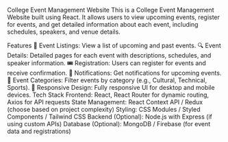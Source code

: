 College Event Management Website
This is a College Event Management Website built using React. It allows users to view upcoming events, register for events, and get detailed information about each event, including schedules, speakers, and venue details.

Features
📅 Event Listings: View a list of upcoming and past events.
🔍 Event Details: Detailed pages for each event with descriptions, schedules, and speaker information.
🎟️ Registration: Users can register for events and receive confirmation.
🔔 Notifications: Get notifications for upcoming events.
📌 Event Categories: Filter events by category (e.g., Cultural, Technical, Sports).
📱 Responsive Design: Fully responsive UI for desktop and mobile devices.
Tech Stack
Frontend: React, React Router for dynamic routing, Axios for API requests
State Management: React Context API / Redux (choose based on project complexity)
Styling: CSS Modules / Styled Components / Tailwind CSS
Backend (Optional): Node.js with Express (if using custom APIs)
Database (Optional): MongoDB / Firebase (for event data and registrations)
